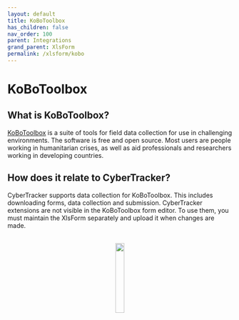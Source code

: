 ```yaml
---
layout: default
title: KoBoToolbox
has_children: false
nav_order: 100
parent: Integrations
grand_parent: XlsForm
permalink: /xlsform/kobo
---
```


# KoBoToolbox

## What is KoBoToolbox?
[KoBoToolbox](https://kobotoolbox.org) is a suite of tools for field data collection for use in challenging environments. The software is free and open source. Most users are people working in humanitarian crises, as well as aid professionals and researchers working in developing countries.

## How does it relate to CyberTracker?
CyberTracker supports data collection for KoBoToolbox. This includes downloading forms, data collection and submission. CyberTracker extensions are not visible in the KoBoToolbox form editor. To use them, you must maintain the XlsForm separately and upload it when changes are made.

<br/>
<div style="text-align: center;">
    <img src="{{ site.baseurl }}/assets/kobo/logo.svg" style="width:20%;"/>
</div>
